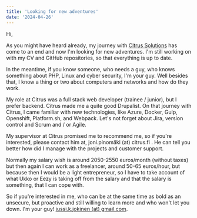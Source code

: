 ```yaml
---
title: 'Looking for new adventures'
date: '2024-04-26'
---
```


Hi,

As you might have heard already, my journey with [Citrus Solutions](https://citrussolutions.fi) has come to an end and now I'm looking for new adventures. I'm still working on with my CV and GitHub repositories, so that everything is up to date.

In the meantime, if you know someone, who needs a guy, who knows something about PHP, Linux and cyber security, I'm your guy. Well besides that, I know a thing or two about computers and networks and how do they work.

My role at Citrus was a full stack web developer (trainee / junior), but I prefer backend. Citrus made me a quite good Drupalist. On that journey with Citrus, I came familiar with new technologies, like Azure, Docker, Gulp, Openshift, Platform.sh, and Webpack. Let's not forget about Jira, version control and Scrum and / or Agile.

My supervisor at Citrus promised me to recommend me, so if you're interested, please contact him at, joni.pinomäki (at) citrus.fi . He can tell you better how did I manage with the projects and customer support.

Normally my salary wish is around 2050-2550 euros/month (without taxes) but then again I can work as a freelancer, around 50-65 euros/hour, but because then I would be a light entrepreneur, so I have to take account of what Ukko or Eezy is taking off from the salary and that the salary is something, that I can cope with.

So if you're interested in me, who can be at the same time as bold as an unsecure, but proactive and still willing to learn more and who won't let you down. I'm your guy! [jussi.k.jokinen (at) gmail.com](mailto:jussi.k.jokinen[at]gmail.com).
